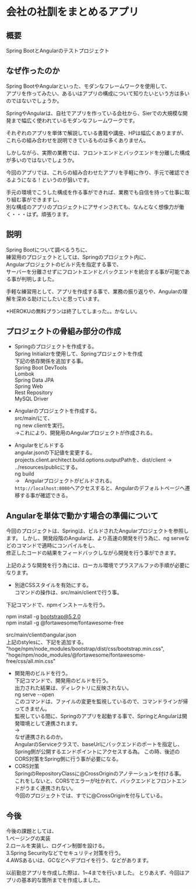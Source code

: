 # 会社の社訓をまとめるアプリ

## 概要
Spring BootとAngularのテストプロジェクト

##  なぜ作ったのか
Spring BootやAngularといった、モダンなフレームワークを使用して、  
アプリを作ってみたい、あるいはアプリの構成について知りたいという方は多いのではないでしょうか。

SpringやAngularは、自社でアプリを作っている会社から、Sierでの大規模な開発まで幅広く使われているモダンなフレームワークです。  
  
それぞれのアプリを単体で解説している書籍や講座、HPは幅広くありますが、  
これらの組み合わせを説明できているものは多くありません。  
  
しかしながら、実際の業務では、フロントエンドとバックエンドを分離した構成が多いのではないでしょうか。  
  
今回のアプリでは、これらの組み合わせたアプリを手軽に作り、手元で確認できるようになる！というのが狙いです。  
  
手元の環境でこうした構成を作る事ができれば、業務でも自信を持って仕事に取り組む事ができますし、  
別な構成のアプリのプロジェクトにアサインされても、なんとなく想像力が働く・・・はず。頑張ります。  

##  説明
Spring Bootについて調べるうちに、  
練習用のプロジェクトとしては、Springのプロジェクト内に、  
Angularプロジェクトのビルド先を指定する事で、  
サーバーを分離させずにフロントエンドとバックエンドを統合する事が可能である事が判明しました。  
  
手軽な練習用として、アプリを作成する事で、業務の振り返りや、Angularの理解を深める助けにしたいと思っています。  
  
*HEROKUの無料プランは終了してしまった。。かなしい。
  
##  プロジェクトの骨組み部分の作成  
* Springのプロジェクトを作成する。  
Spring Initializrを使用して、Springプロジェクトを作成  
下記の依存関係を追加する事。  
Spring Boot DevTools  
Lombok  
Spring Data JPA  
Spring Web  
Rest Repository  
MySQL Driver  
  
* Angularのプロジェクトを作成する。  
src/main/にて、  
ng new clientを実行。  
→これにより、開発用のAngularプロジェクトが作成される。  

* Angularをビルドする  
angular.jsonの下記値を変更する。  
projects.client.architect.build.options.outputPathを、dist/client → ../resources/publicにする。  
ng build  
→　Angularプロジェクトがビルドされる。  
`http://localhost:8080`へアクセスすると、Angularのデフォルトページへ遷移する事が確認できる。





##  Angularを単体で動かす場合の準備について
今回のプロジェクトは、Springは、ビルドされたAngularプロジェクトを参照します。
しかし、開発段階のAngularは、より高速の開発を行う為に、ng serveなどのコマンドで適時にコンパイルをし、  
修正したコードの結果をフィードバックしながら開発を行う事ができます。  
  
上記のような開発を行う為には、ローカル環境でプラスアルファの手順が必要になります。  
  
* 別途CSSスタイルを有効にする。  
コマンドの操作は、src/main/clientで行う事。  

下記コマンドで、npmインストールを行う。  
  
npm install -g bootstrap@5.2.0  
npm install -g @fortawesome/fontawesome-free  
  
src/main/clientのangular.json  
上記のstylesに、下記を追加する。  
"hoge/npm/node_modules/bootstrap/dist/css/bootstrap.min.css",  
"hoge/npm/node_modules/@fortawesome/fontawesome-free/css/all.min.css"   
  
* 開発用のビルドを行う。  
下記コマンドで、開発用のビルドを行う。  
出力された結果は、ディレクトリに反映されない。  
ng serve --open  
このコマンドは、ファイルの変更を監視しているので、コマンドラインが帰ってきません。  
監視している間に、Springのアプリを起動する事で、SpringとAngularは開発環境として連携されます。  
→  
なぜ連携されるのか。  
AngularのServiceクラスで、baseUrlにバックエンドのポートを指定し、Spring側が公開するエンドポイントにアクセスする為。
この時、後述のCORS対策をSpring側に行う事が必要になる。
* CORS対策  
SpringのRepositoryClassに@CrossOriginのアノテーションを付ける事。  
これをしないと、CORSでエラーが吐かれて、バックエンドとフロントエンドがうまく連携されない。  
今回のプロジェクトでは、すでに@CrossOriginを付与している。
  
##  今後
今後の課題としては、  
1.ページングの実装  
2.ロールを実装し、ログイン制御を設ける。  
3.Spring Securityなどでセキュリティ対策を行う。  
4.AWSあるいは、GCなどへデプロイを行う、などがあります。  
  
以前勤怠アプリを作成した際は、1~4までを行いました。
とりあえず、今回はアプリの基本的な箇所までを作成しました。
